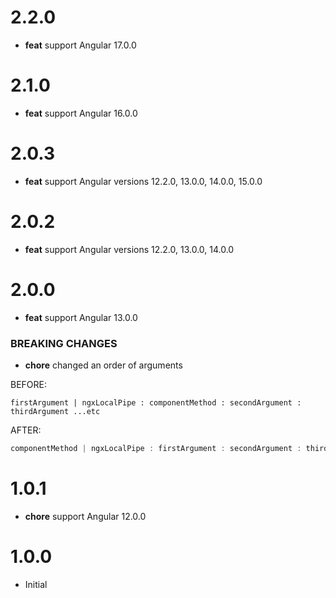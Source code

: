 # 2.2.0

- **feat** support Angular 17.0.0

# 2.1.0

- **feat** support Angular 16.0.0

# 2.0.3

- **feat** support Angular versions 12.2.0, 13.0.0, 14.0.0, 15.0.0

# 2.0.2

- **feat** support Angular versions 12.2.0, 13.0.0, 14.0.0

# 2.0.0

- **feat** support Angular 13.0.0

### BREAKING CHANGES

- **chore** changed an order of arguments

BEFORE:

```
firstArgument | ngxLocalPipe : componentMethod : secondArgument : thirdArgument ...etc
```

AFTER:

```ts
componentMethod | ngxLocalPipe : firstArgument : secondArgument : thirdArgument ...etc
```

# 1.0.1

- **chore** support Angular 12.0.0

# 1.0.0

- Initial
